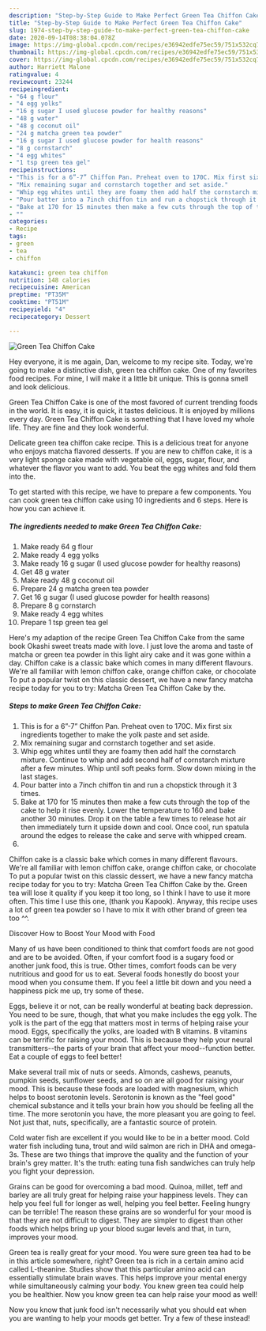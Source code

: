 ```yaml
---
description: "Step-by-Step Guide to Make Perfect Green Tea Chiffon Cake"
title: "Step-by-Step Guide to Make Perfect Green Tea Chiffon Cake"
slug: 1974-step-by-step-guide-to-make-perfect-green-tea-chiffon-cake
date: 2020-09-14T08:38:04.078Z
image: https://img-global.cpcdn.com/recipes/e36942edfe75ec59/751x532cq70/green-tea-chiffon-cake-recipe-main-photo.jpg
thumbnail: https://img-global.cpcdn.com/recipes/e36942edfe75ec59/751x532cq70/green-tea-chiffon-cake-recipe-main-photo.jpg
cover: https://img-global.cpcdn.com/recipes/e36942edfe75ec59/751x532cq70/green-tea-chiffon-cake-recipe-main-photo.jpg
author: Harriett Malone
ratingvalue: 4
reviewcount: 23244
recipeingredient:
- "64 g flour"
- "4 egg yolks"
- "16 g sugar I used glucose powder for healthy reasons"
- "48 g water"
- "48 g coconut oil"
- "24 g matcha green tea powder"
- "16 g sugar I used glucose powder for health reasons"
- "8 g cornstarch"
- "4 egg whites"
- "1 tsp green tea gel"
recipeinstructions:
- "This is for a 6”-7” Chiffon Pan. Preheat oven to 170C. Mix first six ingredients together to make the yolk paste and set aside."
- "Mix remaining sugar and cornstarch together and set aside."
- "Whip egg whites until they are foamy then add half the cornstarch mixture. Continue to whip and add second half of cornstarch mixture after a few minutes. Whip until soft peaks form. Slow down mixing in the last stages."
- "Pour batter into a 7inch chiffon tin and run a chopstick through it 3 times."
- "Bake at 170 for 15 minutes then make a few cuts through the top of the cake to help it rise evenly. Lower the temperature to 160 and bake another 30 minutes. Drop it on the table a few times to release hot air then immediately turn it upside down and cool. Once cool, run spatula around the edges to release the cake and serve with whipped cream."
- ""
categories:
- Recipe
tags:
- green
- tea
- chiffon

katakunci: green tea chiffon 
nutrition: 148 calories
recipecuisine: American
preptime: "PT35M"
cooktime: "PT51M"
recipeyield: "4"
recipecategory: Dessert

---
```



![Green Tea Chiffon Cake](https://img-global.cpcdn.com/recipes/e36942edfe75ec59/751x532cq70/green-tea-chiffon-cake-recipe-main-photo.jpg)

Hey everyone, it is me again, Dan, welcome to my recipe site. Today, we're going to make a distinctive dish, green tea chiffon cake. One of my favorites food recipes. For mine, I will make it a little bit unique. This is gonna smell and look delicious.

Green Tea Chiffon Cake is one of the most favored of current trending foods in the world. It is easy, it is quick, it tastes delicious. It is enjoyed by millions every day. Green Tea Chiffon Cake is something that I have loved my whole life. They are fine and they look wonderful.

Delicate green tea chiffon cake recipe. This is a delicious treat for anyone who enjoys matcha flavored desserts. If you are new to chiffon cake, it is a very light sponge cake made with vegetable oil, eggs, sugar, flour, and whatever the flavor you want to add. You beat the egg whites and fold them into the.


To get started with this recipe, we have to prepare a few components. You can cook green tea chiffon cake using 10 ingredients and 6 steps. Here is how you can achieve it.

<!--inarticleads1-->

##### The ingredients needed to make Green Tea Chiffon Cake:

1. Make ready 64 g flour
1. Make ready 4 egg yolks
1. Make ready 16 g sugar (I used glucose powder for healthy reasons)
1. Get 48 g water
1. Make ready 48 g coconut oil
1. Prepare 24 g matcha green tea powder
1. Get 16 g sugar (I used glucose powder for health reasons)
1. Prepare 8 g cornstarch
1. Make ready 4 egg whites
1. Prepare 1 tsp green tea gel


Here&#39;s my adaption of the recipe Green Tea Chiffon Cake from the same book Okashi sweet treats made with love. I just love the aroma and taste of matcha or green tea powder in this light airy cake and it was gone within a day. Chiffon cake is a classic bake which comes in many different flavours. We&#39;re all familiar with lemon chiffon cake, orange chiffon cake, or chocolate To put a popular twist on this classic dessert, we have a new fancy matcha recipe today for you to try: Matcha Green Tea Chiffon Cake by the. 

<!--inarticleads2-->

##### Steps to make Green Tea Chiffon Cake:

1. This is for a 6”-7” Chiffon Pan. Preheat oven to 170C. Mix first six ingredients together to make the yolk paste and set aside.
1. Mix remaining sugar and cornstarch together and set aside.
1. Whip egg whites until they are foamy then add half the cornstarch mixture. Continue to whip and add second half of cornstarch mixture after a few minutes. Whip until soft peaks form. Slow down mixing in the last stages.
1. Pour batter into a 7inch chiffon tin and run a chopstick through it 3 times.
1. Bake at 170 for 15 minutes then make a few cuts through the top of the cake to help it rise evenly. Lower the temperature to 160 and bake another 30 minutes. Drop it on the table a few times to release hot air then immediately turn it upside down and cool. Once cool, run spatula around the edges to release the cake and serve with whipped cream.
1. 


Chiffon cake is a classic bake which comes in many different flavours. We&#39;re all familiar with lemon chiffon cake, orange chiffon cake, or chocolate To put a popular twist on this classic dessert, we have a new fancy matcha recipe today for you to try: Matcha Green Tea Chiffon Cake by the. Green tea will lose it quality if you keep it too long, so I think I have to use it more often. This time I use this one, (thank you Kapook). Anyway, this recipe uses a lot of green tea powder so I have to mix it with other brand of green tea too ^^. 

Discover How to Boost Your Mood with Food


Many of us have been conditioned to think that comfort foods are not good and are to be avoided. Often, if your comfort food is a sugary food or another junk food, this is true. Other times, comfort foods can be very nutritious and good for us to eat. Several foods honestly do boost your mood when you consume them. If you feel a little bit down and you need a happiness pick me up, try some of these.

Eggs, believe it or not, can be really wonderful at beating back depression. You need to be sure, though, that what you make includes the egg yolk. The yolk is the part of the egg that matters most in terms of helping raise your mood. Eggs, specifically the yolks, are loaded with B vitamins. B vitamins can be terrific for raising your mood. This is because they help your neural transmitters--the parts of your brain that affect your mood--function better. Eat a couple of eggs to feel better!

Make several trail mix of nuts or seeds. Almonds, cashews, peanuts, pumpkin seeds, sunflower seeds, and so on are all good for raising your mood. This is because these foods are loaded with magnesium, which helps to boost serotonin levels. Serotonin is known as the "feel good" chemical substance and it tells your brain how you should be feeling all the time. The more serotonin you have, the more pleasant you are going to feel. Not just that, nuts, specifically, are a fantastic source of protein.

Cold water fish are excellent if you would like to be in a better mood. Cold water fish including tuna, trout and wild salmon are rich in DHA and omega-3s. These are two things that improve the quality and the function of your brain's grey matter. It's the truth: eating tuna fish sandwiches can truly help you fight your depression. 

Grains can be good for overcoming a bad mood. Quinoa, millet, teff and barley are all truly great for helping raise your happiness levels. They can help you feel full for longer as well, helping you feel better. Feeling hungry can be terrible! The reason these grains are so wonderful for your mood is that they are not difficult to digest. They are simpler to digest than other foods which helps bring up your blood sugar levels and that, in turn, improves your mood.

Green tea is really great for your mood. You were sure green tea had to be in this article somewhere, right? Green tea is rich in a certain amino acid called L-theanine. Studies show that this particular amino acid can essentially stimulate brain waves. This helps improve your mental energy while simultaneously calming your body. You knew green tea could help you be healthier. Now you know green tea can help raise your mood as well!

Now you know that junk food isn't necessarily what you should eat when you are wanting to help your moods get better. Try a few of these instead!

